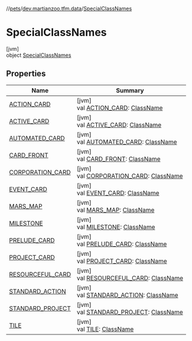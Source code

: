 //[pets](../../../index.md)/[dev.martianzoo.tfm.data](../index.md)/[SpecialClassNames](index.md)

# SpecialClassNames

[jvm]\
object [SpecialClassNames](index.md)

## Properties

| Name | Summary |
|---|---|
| [ACTION_CARD](-a-c-t-i-o-n_-c-a-r-d.md) | [jvm]<br>val [ACTION_CARD](-a-c-t-i-o-n_-c-a-r-d.md): [ClassName](../../dev.martianzoo.tfm.pets.ast/-class-name/index.md) |
| [ACTIVE_CARD](-a-c-t-i-v-e_-c-a-r-d.md) | [jvm]<br>val [ACTIVE_CARD](-a-c-t-i-v-e_-c-a-r-d.md): [ClassName](../../dev.martianzoo.tfm.pets.ast/-class-name/index.md) |
| [AUTOMATED_CARD](-a-u-t-o-m-a-t-e-d_-c-a-r-d.md) | [jvm]<br>val [AUTOMATED_CARD](-a-u-t-o-m-a-t-e-d_-c-a-r-d.md): [ClassName](../../dev.martianzoo.tfm.pets.ast/-class-name/index.md) |
| [CARD_FRONT](-c-a-r-d_-f-r-o-n-t.md) | [jvm]<br>val [CARD_FRONT](-c-a-r-d_-f-r-o-n-t.md): [ClassName](../../dev.martianzoo.tfm.pets.ast/-class-name/index.md) |
| [CORPORATION_CARD](-c-o-r-p-o-r-a-t-i-o-n_-c-a-r-d.md) | [jvm]<br>val [CORPORATION_CARD](-c-o-r-p-o-r-a-t-i-o-n_-c-a-r-d.md): [ClassName](../../dev.martianzoo.tfm.pets.ast/-class-name/index.md) |
| [EVENT_CARD](-e-v-e-n-t_-c-a-r-d.md) | [jvm]<br>val [EVENT_CARD](-e-v-e-n-t_-c-a-r-d.md): [ClassName](../../dev.martianzoo.tfm.pets.ast/-class-name/index.md) |
| [MARS_MAP](-m-a-r-s_-m-a-p.md) | [jvm]<br>val [MARS_MAP](-m-a-r-s_-m-a-p.md): [ClassName](../../dev.martianzoo.tfm.pets.ast/-class-name/index.md) |
| [MILESTONE](-m-i-l-e-s-t-o-n-e.md) | [jvm]<br>val [MILESTONE](-m-i-l-e-s-t-o-n-e.md): [ClassName](../../dev.martianzoo.tfm.pets.ast/-class-name/index.md) |
| [PRELUDE_CARD](-p-r-e-l-u-d-e_-c-a-r-d.md) | [jvm]<br>val [PRELUDE_CARD](-p-r-e-l-u-d-e_-c-a-r-d.md): [ClassName](../../dev.martianzoo.tfm.pets.ast/-class-name/index.md) |
| [PROJECT_CARD](-p-r-o-j-e-c-t_-c-a-r-d.md) | [jvm]<br>val [PROJECT_CARD](-p-r-o-j-e-c-t_-c-a-r-d.md): [ClassName](../../dev.martianzoo.tfm.pets.ast/-class-name/index.md) |
| [RESOURCEFUL_CARD](-r-e-s-o-u-r-c-e-f-u-l_-c-a-r-d.md) | [jvm]<br>val [RESOURCEFUL_CARD](-r-e-s-o-u-r-c-e-f-u-l_-c-a-r-d.md): [ClassName](../../dev.martianzoo.tfm.pets.ast/-class-name/index.md) |
| [STANDARD_ACTION](-s-t-a-n-d-a-r-d_-a-c-t-i-o-n.md) | [jvm]<br>val [STANDARD_ACTION](-s-t-a-n-d-a-r-d_-a-c-t-i-o-n.md): [ClassName](../../dev.martianzoo.tfm.pets.ast/-class-name/index.md) |
| [STANDARD_PROJECT](-s-t-a-n-d-a-r-d_-p-r-o-j-e-c-t.md) | [jvm]<br>val [STANDARD_PROJECT](-s-t-a-n-d-a-r-d_-p-r-o-j-e-c-t.md): [ClassName](../../dev.martianzoo.tfm.pets.ast/-class-name/index.md) |
| [TILE](-t-i-l-e.md) | [jvm]<br>val [TILE](-t-i-l-e.md): [ClassName](../../dev.martianzoo.tfm.pets.ast/-class-name/index.md) |

